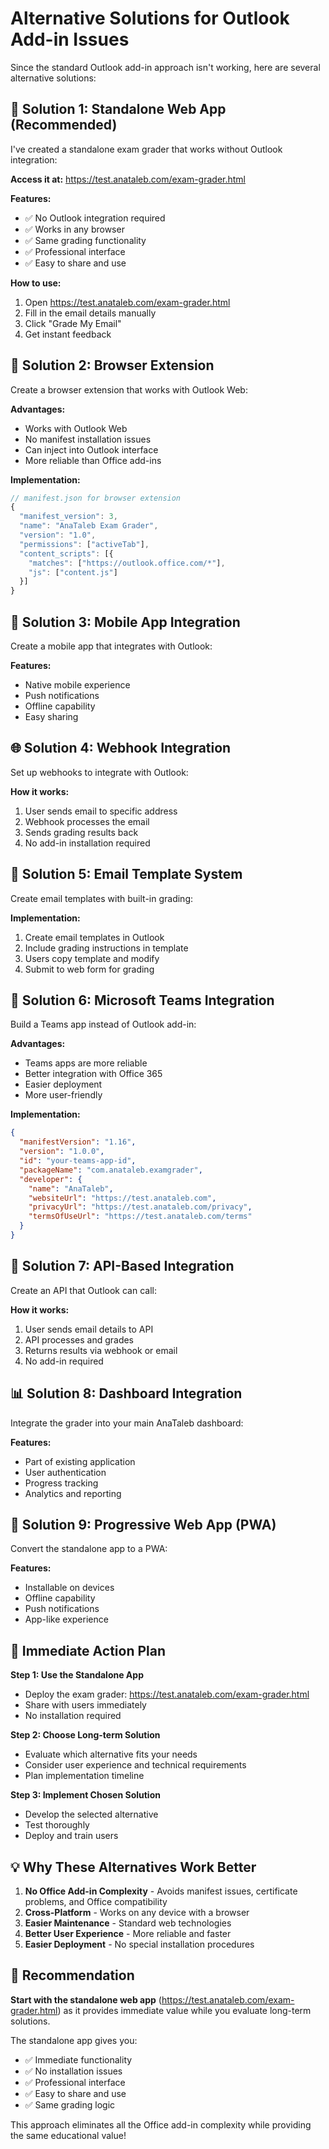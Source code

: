 # Alternative Solutions for Outlook Add-in Issues

Since the standard Outlook add-in approach isn't working, here are several alternative solutions:

## 🚀 **Solution 1: Standalone Web App (Recommended)**

I've created a standalone exam grader that works without Outlook integration:

**Access it at:** https://test.anataleb.com/exam-grader.html

**Features:**
- ✅ No Outlook integration required
- ✅ Works in any browser
- ✅ Same grading functionality
- ✅ Professional interface
- ✅ Easy to share and use

**How to use:**
1. Open https://test.anataleb.com/exam-grader.html
2. Fill in the email details manually
3. Click "Grade My Email"
4. Get instant feedback

## 🔧 **Solution 2: Browser Extension**

Create a browser extension that works with Outlook Web:

**Advantages:**
- Works with Outlook Web
- No manifest installation issues
- Can inject into Outlook interface
- More reliable than Office add-ins

**Implementation:**
```javascript
// manifest.json for browser extension
{
  "manifest_version": 3,
  "name": "AnaTaleb Exam Grader",
  "version": "1.0",
  "permissions": ["activeTab"],
  "content_scripts": [{
    "matches": ["https://outlook.office.com/*"],
    "js": ["content.js"]
  }]
}
```

## 📱 **Solution 3: Mobile App Integration**

Create a mobile app that integrates with Outlook:

**Features:**
- Native mobile experience
- Push notifications
- Offline capability
- Easy sharing

## 🌐 **Solution 4: Webhook Integration**

Set up webhooks to integrate with Outlook:

**How it works:**
1. User sends email to specific address
2. Webhook processes the email
3. Sends grading results back
4. No add-in installation required

## 📧 **Solution 5: Email Template System**

Create email templates with built-in grading:

**Implementation:**
1. Create email templates in Outlook
2. Include grading instructions in template
3. Users copy template and modify
4. Submit to web form for grading

## 🎯 **Solution 6: Microsoft Teams Integration**

Build a Teams app instead of Outlook add-in:

**Advantages:**
- Teams apps are more reliable
- Better integration with Office 365
- Easier deployment
- More user-friendly

**Implementation:**
```json
{
  "manifestVersion": "1.16",
  "version": "1.0.0",
  "id": "your-teams-app-id",
  "packageName": "com.anataleb.examgrader",
  "developer": {
    "name": "AnaTaleb",
    "websiteUrl": "https://test.anataleb.com",
    "privacyUrl": "https://test.anataleb.com/privacy",
    "termsOfUseUrl": "https://test.anataleb.com/terms"
  }
}
```

## 🔄 **Solution 7: API-Based Integration**

Create an API that Outlook can call:

**How it works:**
1. User sends email details to API
2. API processes and grades
3. Returns results via webhook or email
4. No add-in required

## 📊 **Solution 8: Dashboard Integration**

Integrate the grader into your main AnaTaleb dashboard:

**Features:**
- Part of existing application
- User authentication
- Progress tracking
- Analytics and reporting

## 🎨 **Solution 9: Progressive Web App (PWA)**

Convert the standalone app to a PWA:

**Features:**
- Installable on devices
- Offline capability
- Push notifications
- App-like experience

## 🚀 **Immediate Action Plan**

**Step 1: Use the Standalone App**
- Deploy the exam grader: https://test.anataleb.com/exam-grader.html
- Share with users immediately
- No installation required

**Step 2: Choose Long-term Solution**
- Evaluate which alternative fits your needs
- Consider user experience and technical requirements
- Plan implementation timeline

**Step 3: Implement Chosen Solution**
- Develop the selected alternative
- Test thoroughly
- Deploy and train users

## 💡 **Why These Alternatives Work Better**

1. **No Office Add-in Complexity** - Avoids manifest issues, certificate problems, and Office compatibility
2. **Cross-Platform** - Works on any device with a browser
3. **Easier Maintenance** - Standard web technologies
4. **Better User Experience** - More reliable and faster
5. **Easier Deployment** - No special installation procedures

## 🎯 **Recommendation**

**Start with the standalone web app** (https://test.anataleb.com/exam-grader.html) as it provides immediate value while you evaluate long-term solutions.

The standalone app gives you:
- ✅ Immediate functionality
- ✅ No installation issues
- ✅ Professional interface
- ✅ Easy to share and use
- ✅ Same grading logic

This approach eliminates all the Office add-in complexity while providing the same educational value!
